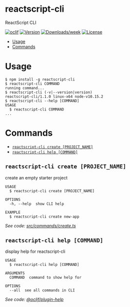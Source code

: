 reactscript-cli
===========

ReactScript CLI

[![oclif](https://img.shields.io/badge/cli-oclif-brightgreen.svg)](https://oclif.io)
[![Version](https://img.shields.io/npm/v/reactscript-cli.svg)](https://npmjs.org/package/reactscript-cli)
[![Downloads/week](https://img.shields.io/npm/dw/reactscript-cli.svg)](https://npmjs.org/package/reactscript-cli)
[![License](https://img.shields.io/npm/l/reactscript-cli.svg)](https://github.com/paranoiasystem/reactscript-cli/blob/master/package.json)

<!-- toc -->
* [Usage](#usage)
* [Commands](#commands)
<!-- tocstop -->
# Usage
<!-- usage -->
```sh-session
$ npm install -g reactscript-cli
$ reactscript-cli COMMAND
running command...
$ reactscript-cli (-v|--version|version)
reactscript-cli/1.1.0 linux-x64 node-v10.15.2
$ reactscript-cli --help [COMMAND]
USAGE
  $ reactscript-cli COMMAND
...
```
<!-- usagestop -->
# Commands
<!-- commands -->
* [`reactscript-cli create [PROJECT_NAME]`](#reactscript-cli-create-project_name)
* [`reactscript-cli help [COMMAND]`](#reactscript-cli-help-command)

## `reactscript-cli create [PROJECT_NAME]`

create an empty starter project

```
USAGE
  $ reactscript-cli create [PROJECT_NAME]

OPTIONS
  -h, --help  show CLI help

EXAMPLE
  $ reactscript-cli create new-app
```

_See code: [src/commands/create.ts](https://github.com/paranoiasystem/reactscript-cli/blob/v1.1.0/src/commands/create.ts)_

## `reactscript-cli help [COMMAND]`

display help for reactscript-cli

```
USAGE
  $ reactscript-cli help [COMMAND]

ARGUMENTS
  COMMAND  command to show help for

OPTIONS
  --all  see all commands in CLI
```

_See code: [@oclif/plugin-help](https://github.com/oclif/plugin-help/blob/v2.2.1/src/commands/help.ts)_
<!-- commandsstop -->

